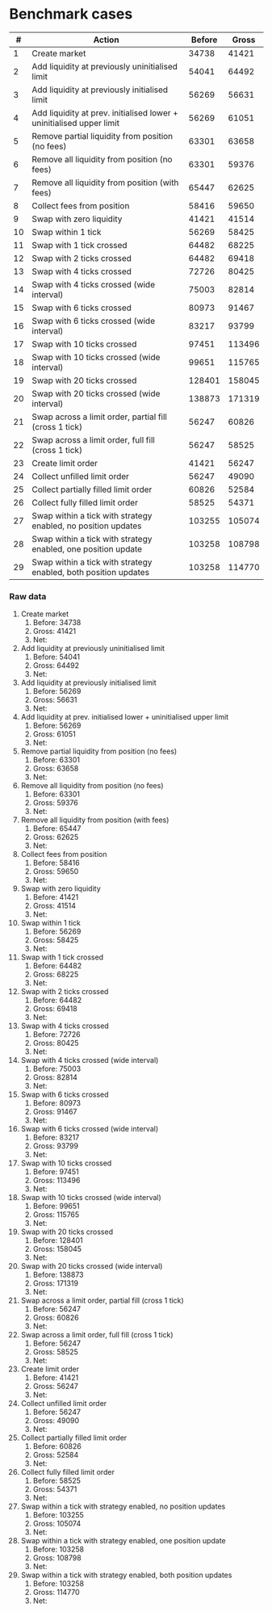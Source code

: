 # Benchmark cases

| #   | Action                                                               | Before | Gross  |
| --- | -------------------------------------------------------------------- | ------ | ------ |
| 1   | Create market                                                        | 34738  | 41421  |
| 2   | Add liquidity at previously uninitialised limit                      | 54041  | 64492  |
| 3   | Add liquidity at previously initialised limit                        | 56269  | 56631  |
| 4   | Add liquidity at prev. initialised lower + uninitialised upper limit | 56269  | 61051  |
| 5   | Remove partial liquidity from position (no fees)                     | 63301  | 63658  |
| 6   | Remove all liquidity from position (no fees)                         | 63301  | 59376  |
| 7   | Remove all liquidity from position (with fees)                       | 65447  | 62625  |
| 8   | Collect fees from position                                           | 58416  | 59650  |
| 9   | Swap with zero liquidity                                             | 41421  | 41514  |
| 10  | Swap within 1 tick                                                   | 56269  | 58425  |
| 11  | Swap with 1 tick crossed                                             | 64482  | 68225  |
| 12  | Swap with 2 ticks crossed                                            | 64482  | 69418  |
| 13  | Swap with 4 ticks crossed                                            | 72726  | 80425  |
| 14  | Swap with 4 ticks crossed (wide interval)                            | 75003  | 82814  |
| 15  | Swap with 6 ticks crossed                                            | 80973  | 91467  |
| 16  | Swap with 6 ticks crossed (wide interval)                            | 83217  | 93799  |
| 17  | Swap with 10 ticks crossed                                           | 97451  | 113496 |
| 18  | Swap with 10 ticks crossed (wide interval)                           | 99651  | 115765 |
| 19  | Swap with 20 ticks crossed                                           | 128401 | 158045 |
| 20  | Swap with 20 ticks crossed (wide interval)                           | 138873 | 171319 |
| 21  | Swap across a limit order, partial fill (cross 1 tick)               | 56247  | 60826  |
| 22  | Swap across a limit order, full fill (cross 1 tick)                  | 56247  | 58525  |
| 23  | Create limit order                                                   | 41421  | 56247  |
| 24  | Collect unfilled limit order                                         | 56247  | 49090  |
| 25  | Collect partially filled limit order                                 | 60826  | 52584  |
| 26  | Collect fully filled limit order                                     | 58525  | 54371  |
| 27  | Swap within a tick with strategy enabled, no position updates        | 103255 | 105074 |
| 28  | Swap within a tick with strategy enabled, one position update        | 103258 | 108798 |
| 29  | Swap within a tick with strategy enabled, both position updates      | 103258 | 114770 |

### Raw data

1. Create market
   1. Before: 34738
   2. Gross: 41421
   3. Net:
2. Add liquidity at previously uninitialised limit
   1. Before: 54041
   2. Gross: 64492
   3. Net:
3. Add liquidity at previously initialised limit
   1. Before: 56269
   2. Gross: 56631
   3. Net:
4. Add liquidity at prev. initialised lower + uninitialised upper limit
   1. Before: 56269
   2. Gross: 61051
   3. Net:
5. Remove partial liquidity from position (no fees)
   1. Before: 63301
   2. Gross: 63658
   3. Net:
6. Remove all liquidity from position (no fees)
   1. Before: 63301
   2. Gross: 59376
   3. Net:
7. Remove all liquidity from position (with fees)
   1. Before: 65447
   2. Gross: 62625
   3. Net:
8. Collect fees from position
   1. Before: 58416
   2. Gross: 59650
   3. Net:
9. Swap with zero liquidity
   1. Before: 41421
   2. Gross: 41514
   3. Net:
10. Swap within 1 tick
    1. Before: 56269
    2. Gross: 58425
    3. Net:
11. Swap with 1 tick crossed
    1. Before: 64482
    2. Gross: 68225
    3. Net:
12. Swap with 2 ticks crossed
    1. Before: 64482
    2. Gross: 69418
    3. Net:
13. Swap with 4 ticks crossed
    1. Before: 72726
    2. Gross: 80425
    3. Net:
14. Swap with 4 ticks crossed (wide interval)
    1. Before: 75003
    2. Gross: 82814
    3. Net:
15. Swap with 6 ticks crossed
    1. Before: 80973
    2. Gross: 91467
    3. Net:
16. Swap with 6 ticks crossed (wide interval)
    1. Before: 83217
    2. Gross: 93799
    3. Net:
17. Swap with 10 ticks crossed
    1. Before: 97451
    2. Gross: 113496
    3. Net:
18. Swap with 10 ticks crossed (wide interval)
    1. Before: 99651
    2. Gross: 115765
    3. Net:
19. Swap with 20 ticks crossed
    1. Before: 128401
    2. Gross: 158045
    3. Net:
20. Swap with 20 ticks crossed (wide interval)
    1. Before: 138873
    2. Gross: 171319
    3. Net:
21. Swap across a limit order, partial fill (cross 1 tick)
    1. Before: 56247
    2. Gross: 60826
    3. Net:
22. Swap across a limit order, full fill (cross 1 tick)
    1. Before: 56247
    2. Gross: 58525
    3. Net:
23. Create limit order
    1. Before: 41421
    2. Gross: 56247
    3. Net:
24. Collect unfilled limit order
    1. Before: 56247
    2. Gross: 49090
    3. Net:
25. Collect partially filled limit order
    1. Before: 60826
    2. Gross: 52584
    3. Net:
26. Collect fully filled limit order
    1. Before: 58525
    2. Gross: 54371
    3. Net:
27. Swap within a tick with strategy enabled, no position updates
    1. Before: 103255
    2. Gross: 105074
    3. Net:
28. Swap within a tick with strategy enabled, one position update
    1. Before: 103258
    2. Gross: 108798
    3. Net:
29. Swap within a tick with strategy enabled, both position updates
    1. Before: 103258
    2. Gross: 114770
    3. Net:
